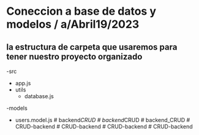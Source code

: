 # Coneccion a base de datos y modelos / a/Abril19/2023

## la estructura de carpeta que usaremos para tener nuestro proyecto organizado

-src
 - app.js
 - utils
   - database.js
   
  -models
   - users.model.js #   b a c k e n d _ C R U D  
 #   b a c k e n d _ C R U D  
 #   b a c k e n d _ C R U D  
 #   C R U D - b a c k e n d  
 #   C R U D - b a c k e n d  
 #   C R U D - b a c k e n d  
 #   C R U D - b a c k e n d  
 